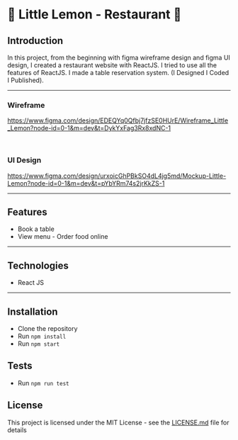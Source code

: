 # :lemon: Little Lemon - Restaurant :lemon:

## Introduction

In this project, from the beginning with figma wireframe design and figma UI design, I created a restaurant website with ReactJS. I tried to use all the features of ReactJS. I made a table reservation system. (I Designed I Coded I Published).


---

### Wireframe

https://www.figma.com/design/EDEQYq0Qfbj7jfzSE0HUrE/Wireframe_Little_Lemon?node-id=0-1&m=dev&t=DykYxFag3Rx8xdNC-1

</details>

<br />


### UI Design

https://www.figma.com/design/urxoicGhPBkSO4dL4jg5md/Mockup-Little-Lemon?node-id=0-1&m=dev&t=pYbYRm74s2jrKkZS-1

</details>

---

## Features

- Book a table
- View menu - Order food online

---

## Technologies

- React JS

---


## Installation

- Clone the repository
- Run `npm install`
- Run `npm start`

## Tests

- Run `npm run test`
  
## License

This project is licensed under the MIT License - see the [LICENSE.md](LICENSE.md) file for details

